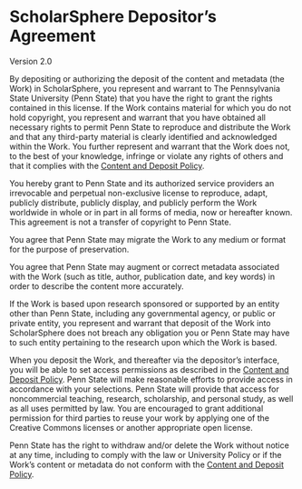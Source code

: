 # ScholarSphere Depositor’s Agreement

<p class="alert alert-info">
    Version 2.0
</p>

By depositing or authorizing the deposit of the content and metadata (the Work) in ScholarSphere, you represent and warrant to The Pennsylvania State University (Penn State) that you have the right to grant the rights contained in this license. If the Work contains material for which you do not hold copyright, you represent and warrant that you have obtained all necessary rights to permit Penn State to reproduce and distribute the Work and that any third-party material is clearly identified and acknowledged within the Work. You further represent and warrant that the Work does not, to the best of your knowledge, infringe or violate any rights of others and that it complies with the [Content and Deposit Policy](policies-2.0). 

You hereby grant to Penn State and its authorized service providers an irrevocable and perpetual non-exclusive license to reproduce, adapt, publicly distribute, publicly display, and publicly perform the Work worldwide in whole or in part in all forms of media, now or hereafter known. This agreement is not a transfer of copyright to Penn State.  

You agree that Penn State may migrate the Work to any medium or format for the purpose of preservation.  

You agree that Penn State may augment or correct metadata associated with the Work (such as title, author, publication date, and key words) in order to describe the content more accurately. 

If the Work is based upon research sponsored or supported by an entity other than Penn State, including any governmental agency, or public or private entity, you represent and warrant that deposit of the Work into ScholarSphere does not breach any obligation you or Penn State may have to such entity pertaining to the research upon which the Work is based.

When you deposit the Work, and thereafter via the depositor’s interface, you will be able to set access permissions as described in the  [Content and Deposit Policy](policies-2.0). Penn State will make reasonable efforts to provide access in accordance with your selections. Penn State will provide that access for noncommercial teaching, research, scholarship, and personal study, as well as all uses permitted by law. You are encouraged to grant additional permission for third parties to reuse your work by applying one of the Creative Commons licenses or another appropriate open license.

Penn State has the right to withdraw and/or delete the Work without notice at any time, including to comply with the law or University Policy or if the Work’s content or metadata do not conform with the  [Content and Deposit Policy](policies-2.0).
